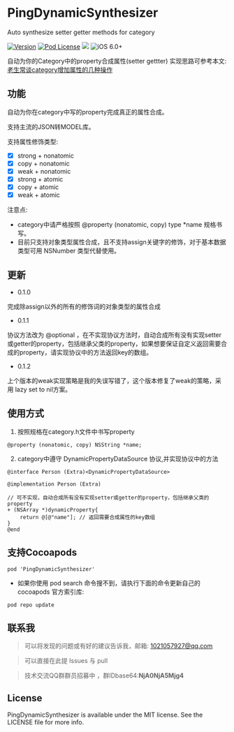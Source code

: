 # PingDynamicSynthesizer
Auto synthesize setter getter methods for category

[![Version](https://img.shields.io/cocoapods/v/PingDynamicSynthesizer.svg?style=flat)](http://cocoapods.org/pods/PingDynamicSynthesizer)
[![Pod License](http://img.shields.io/cocoapods/l/PingDynamicSynthesizer.svg?style=flat)](https://opensource.org/licenses/MIT)
![](https://img.shields.io/badge/language-objc-orange.svg)
![iOS 6.0+](https://img.shields.io/badge/iOS-6.0%2B-blue.svg)

自动为你的Category中的property合成属性(setter gettter)
实现思路可参考本文:[老生常谈category增加属性的几种操作](https://www.junghsu.top)

## 功能
自动为你在category中写的property完成真正的属性合成。

支持主流的JSON转MODEL库。

支持属性修饰类型:
- [x]  strong + nonatomic
- [x]  copy + nonatomic
- [x]  weak + nonatomic 
- [x]  strong + atomic
- [x]  copy + atomic
- [x]  weak + atomic

注意点: 
* category中请严格按照 @property (nonatomic, copy) type *name 规格书写。
* 目前只支持对象类型属性合成，且不支持assign关键字的修饰，对于基本数据类型可用 NSNumber 类型代替使用。



## 更新
* 0.1.0 

完成除assign以外的所有的修饰词的对象类型的属性合成

* 0.1.1

协议方法改为 @optional ，在不实现协议方法时，自动合成所有没有实现setter或getter的property，包括继承父类的property，如果想要保证自定义返回需要合成的property，请实现协议中的方法返回key的数组。

* 0.1.2 

上个版本的weak实现策略是我的失误写错了，这个版本修复了weak的策略，采用 lazy set to nil方案。

## 使用方式
1. 按照规格在category.h文件中书写property

```
@property (nonatomic, copy) NSString *name;

```
2. category中遵守 DynamicPropertyDataSource 协议,并实现协议中的方法
```
@interface Person (Extra)<DynamicPropertyDataSource>

@implementation Person (Extra)

// 可不实现，自动合成所有没有实现setter或getter的property，包括继承父类的property
+ (NSArray *)dynamicProperty{
    return @[@"name"]; // 返回需要合成属性的key数组
}
@end
```

## 支持Cocoapods
```
pod 'PingDynamicSynthesizer'
```
* 如果你使用 pod search 命令搜不到，请执行下面的命令更新自己的 cocoapods 官方索引库:

```
pod repo update
```

## 联系我

> 可以将发现的问题或有好的建议告诉我，邮箱: 1021057927@qq.com

> 可以直接在此提 Issues 与 pull

> 技术交流QQ群群员招募中 ，群IDbase64:**NjA0NjA5Mjg4**

## License

PingDynamicSynthesizer is available under the MIT license. See the LICENSE file for more info.
